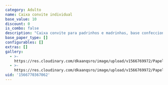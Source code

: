 ```yaml
---
category: Adulto
name: Caixa convite individual
base_value: 10
discount: 0
is_combo: false
description: "Caixa convite para padrinhos e madrinhas, base confeccionada em papel kraft 240g e tampa em papel offset 180g (tamanho 10cm x 10cm x 5cm). Tampa personalizada com laço e tag com nome dos padrinhos. Acompanha tarjeta interna.\r\n\n\\*Caixa vazia."
base_paper_type: []
configurables: []
extras: []
gallery:
  - >-
    https://res.cloudinary.com/dkaanqsro/image/upload/v1566769972/Papelaria%20adulto/Caixa_convite_padrinhos_e_madrinhas_-_individual_1_nq3kwd.jpg
  - >-
    https://res.cloudinary.com/dkaanqsro/image/upload/v1566769972/Papelaria%20adulto/Caixa_convite_padrinhos_e_madrinhas_-_individual_2_qhz2ik.jpg
uid: '1566770367062'
---
```



